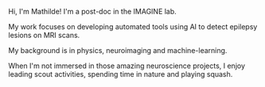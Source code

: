 Hi, I'm Mathilde! I'm a post-doc in the IMAGINE lab.

My work focuses on developing automated tools using AI to detect epilepsy lesions on MRI scans. 

My background is in physics, neuroimaging and machine-learning. 

When I'm not immersed in those amazing neuroscience projects, I enjoy leading scout activities, spending time in nature and playing squash. 